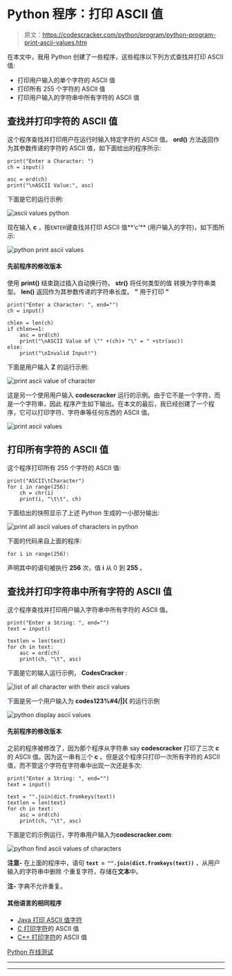 # Python 程序：打印 ASCII 值

> 原文：<https://codescracker.com/python/program/python-program-print-ascii-values.htm>

在本文中，我用 Python 创建了一些程序，这些程序以下列方式查找并打印 ASCII 值:

*   打印用户输入的单个字符的 ASCII 值
*   打印所有 255 个字符的 ASCII 值
*   打印用户输入的字符串中所有字符的 ASCII 值

## 查找并打印字符的 ASCII 值

这个程序查找并打印用户在运行时输入特定字符的 ASCII 值。 **ord()** 方法返回作为其参数传递的字符的 ASCII 值，如下面给出的程序所示:

```
print("Enter a Character: ")
ch = input()

asc = ord(ch)
print("\nASCII Value:", asc)
```

下面是它的运行示例:

![ascii values python](img/bca88a0485228253d65731b0a7797ddc.png)

现在输入 **c** ，按`ENTER`键查找并打印 ASCII 值**‘c’** (用户输入的字符)，如下图所示:

![python print ascii values](img/206e2df6afd6e5a02b60dc66b83d6a59.png)

#### 先前程序的修改版本

使用 **print()** 结束跳过插入自动换行符。 **str()** 将任何类型的值 转换为字符串类型。 **len()** 返回作为其参数传递的字符串长度。 **\"** 用于打印 **"**

```
print("Enter a Character: ", end="")
ch = input()

chlen = len(ch)
if chlen==1:
    asc = ord(ch)
    print("\nASCII Value of \"" +(ch)+ "\" = " +str(asc))
else:
    print("\nInvalid Input!")
```

下面是用户输入 **Z** 的运行示例:

![print ascii value of character](img/1db64d3afe0254e7235c2ebfece30a52.png)

这是另一个使用用户输入 **codescracker** 运行的示例。由于它不是一个字符，而是一个字符串，因此 程序产生如下输出。在本文的最后，我已经创建了一个程序，它可以打印字符、字符串等任何东西的 ASCII 值。

![print ascii values](img/baee3d666e92c4fd7d86e5060cab7bfa.png)

## 打印所有字符的 ASCII 值

这个程序打印所有 255 个字符的 ASCII 值:

```
print("ASCII\tCharacter")
for i in range(256):
    ch = chr(i)
    print(i, "\t\t", ch)
```

下面给出的快照显示了上述 Python 生成的一小部分输出:

![print all ascii values of characters in python](img/52b9aab6d4a1e0ac941c5bfe71481bb6.png)

下面的代码来自上面的程序:

```
for i in range(256):
```

声明其中的语句被执行 **256** 次，值 **i** 从 0 到 **255** 。

## 查找并打印字符串中所有字符的 ASCII 值

这个程序查找并打印用户输入字符串中所有字符的 ASCII 值。

```
print("Enter a String: ", end="")
text = input()

textlen = len(text)
for ch in text:
    asc = ord(ch)
    print(ch, "\t", asc)
```

下面是它的输入运行示例， **CodesCracker** :

![list of all character with their ascii values](img/22a2af97e4fdf243f6b51c08d7f91991.png)

下面是另一个用户输入为 **codes123%#4/|]{** 的运行示例

![python display ascii values](img/7dd4d4952291afd77ba6013077d3e420.png)

#### 先前程序的修改版本

之前的程序被修改了，因为那个程序从字符串 say **codescracker** 打印了三次 **c** 的 ASCII 值。因为这一串有三个 **c** 。但是这个程序只打印一次所有字符的 ASCII 值，而不管这个字符在字符串中出现一次还是多次:

```
print("Enter a String: ", end="")
text = input()

text = "".join(dict.fromkeys(text))
textlen = len(text)
for ch in text:
    asc = ord(ch)
    print(ch, "\t", asc)
```

下面是它的示例运行，字符串用户输入为**codescracker.com**:

![python find ascii values of characters](img/c58ad6fe6a3aa019713839137cc02952.png)

**注意-** 在上面的程序中，语句 **`text = "".join(dict.fromkeys(text))`** ，从用户输入的字符串中删除 个重复字符，存储在**文本**中。

**注-** 字典不允许重复。

#### 其他语言的相同程序

*   [Java 打印 ASCII 值字符](/java/program/java-program-print-ascii-values.htm)
*   [C 打印字符](/c/program/c-program-print-ascii-values.htm)的 ASCII 值
*   [C++ 打印字符](/cpp/program/cpp-program-print-ascii-values.htm)的 ASCII 值

[Python 在线测试](/exam/showtest.php?subid=10)

* * *

* * *